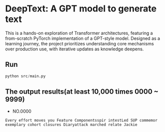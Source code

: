 # DeepText: A GPT model to generate text

This is a hands-on exploration of Transformer architectures, featuring a from-scratch PyTorch implementation of a GPT-style model. Designed as a learning journey, the project prioritizes understanding core mechanisms over production use, with iterative updates as knowledge deepens.

## Run
```python
python src/main.py
```

## The output results(at least 10,000 times 0000 ~ 9999)

* NO.0000
```
Every effort moves you Feature Componentsspir intestLed SUP commemor exemplary cohort closures Diaryattack marched relate Jackie
```